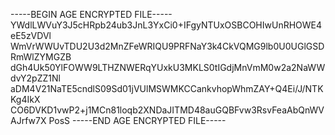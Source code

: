-----BEGIN AGE ENCRYPTED FILE-----
YWdlLWVuY3J5cHRpb24ub3JnL3YxCi0+IFgyNTUxOSBCOHIwUnRHOWE4eE5zVDVl
WmVrWWUvTDU2U3d2MnZFeWRIQU9PRFNaY3k4CkVQMG9lb0U0UGlGSDRmWlZYMGZB
dGh4Uk50YlFOWW9LTHZNWERqYUxkU3MKLS0tIGdjMnVmM0w2a2NaWWdvY2pZZ1Nl
aDM4V21NaTE5cndlS09Sd01jVUlMSWMKCCankvhopWhmZAY+Q4Ei/J/NTKKg4IkX
CO6DVKD1vwP2+j1MCn81loqb2XNDaJITMD48auGQBFvw3RsvFeaAbQnWVAJrfw7X
PosS
-----END AGE ENCRYPTED FILE-----
